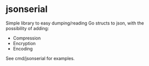 # jsonserial

Simple library to easy dumping/reading Go structs to json, with the possibility of adding:
- Compression
- Encryption
- Encoding

See cmd/jsonserial for examples.